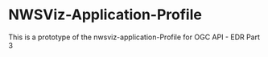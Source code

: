 # NWSViz-Application-Profile
This is a prototype of the nwsviz-application-Profile for OGC API - EDR Part 3
